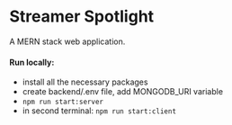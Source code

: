 # Streamer Spotlight

A MERN stack web application.

#### Run locally:
* install all the necessary packages
* create backend/.env file, add MONGODB_URI variable
* `npm run start:server`
* in second terminal: `npm run start:client`